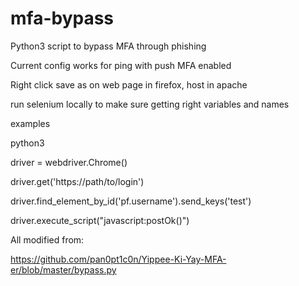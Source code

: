 # mfa-bypass
Python3 script to bypass MFA through phishing

Current config works for ping with push MFA enabled

Right click save as on web page in firefox, host in apache

run selenium locally to make sure getting right variables and names

examples

python3

driver = webdriver.Chrome()

driver.get('https://path/to/login')

driver.find_element_by_id('pf.username').send_keys('test')

driver.execute_script("javascript:postOk()")


All modified from:

https://github.com/pan0pt1c0n/Yippee-Ki-Yay-MFA-er/blob/master/bypass.py

